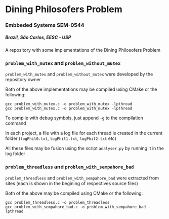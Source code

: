 # Dining Philosofers Problem

### Embbeded Systems SEM-0544
##### Brazil, São Carlos, EESC - USP

A repository with some implementations of the Dining Philosofers Problem

### `problem_with_mutex` and `problem_without_mutex`

`problem_with_mutex` and `problem_without_mutex` were developed by the repository owner

Both of the above implementations may be compiled using CMake or the following:

```
gcc problem_with_mutex.c -o problem_with_mutex -lpthread
gcc problem_with_mutex.c -o problem_with_mutex -lpthread
```

To compile with debug symbols, just append `-g` to the compilation command

In each project, a file with a log file for each thread is created in the current folder (`logPhil0.txt`, `logPhil1.txt`, `logPhil2.txt` etc)

All these files may be fusion using the script `analyser.py` by running it in the log folder

### `problem_threadless` and `problem_with_sempahore_bad` 

`problem_threadless` and `problem_with_sempahore_bad` were extracted from sites (each is shown in the begining of respectives source files)


Both of the above may be compiled using CMake or the following:

```
gcc problem_threadless.c -o problem_threadless
gcc problem_with_sempahore_bad.c -o problem_with_sempahore_bad -lpthread
```
